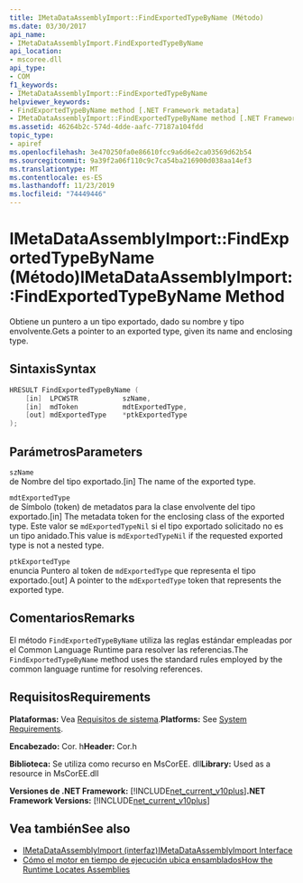 ```yaml
---
title: IMetaDataAssemblyImport::FindExportedTypeByName (Método)
ms.date: 03/30/2017
api_name:
- IMetaDataAssemblyImport.FindExportedTypeByName
api_location:
- mscoree.dll
api_type:
- COM
f1_keywords:
- IMetaDataAssemblyImport::FindExportedTypeByName
helpviewer_keywords:
- FindExportedTypeByName method [.NET Framework metadata]
- IMetaDataAssemblyImport::FindExportedTypeByName method [.NET Framework metadata]
ms.assetid: 46264b2c-574d-4dde-aafc-77187a104fdd
topic_type:
- apiref
ms.openlocfilehash: 3e470250fa0e86610fcc9a6d6e2ca03569d62b54
ms.sourcegitcommit: 9a39f2a06f110c9c7ca54ba216900d038aa14ef3
ms.translationtype: MT
ms.contentlocale: es-ES
ms.lasthandoff: 11/23/2019
ms.locfileid: "74449446"
---
```

# <a name="imetadataassemblyimportfindexportedtypebyname-method"></a><span data-ttu-id="e2104-102">IMetaDataAssemblyImport::FindExportedTypeByName (Método)</span><span class="sxs-lookup"><span data-stu-id="e2104-102">IMetaDataAssemblyImport::FindExportedTypeByName Method</span></span>
<span data-ttu-id="e2104-103">Obtiene un puntero a un tipo exportado, dado su nombre y tipo envolvente.</span><span class="sxs-lookup"><span data-stu-id="e2104-103">Gets a pointer to an exported type, given its name and enclosing type.</span></span>  
  
## <a name="syntax"></a><span data-ttu-id="e2104-104">Sintaxis</span><span class="sxs-lookup"><span data-stu-id="e2104-104">Syntax</span></span>  
  
```cpp  
HRESULT FindExportedTypeByName (  
    [in]  LPCWSTR           szName,   
    [in]  mdToken           mdtExportedType,   
    [out] mdExportedType    *ptkExportedType  
);  
```  
  
## <a name="parameters"></a><span data-ttu-id="e2104-105">Parámetros</span><span class="sxs-lookup"><span data-stu-id="e2104-105">Parameters</span></span>  
 `szName`  
 <span data-ttu-id="e2104-106">de Nombre del tipo exportado.</span><span class="sxs-lookup"><span data-stu-id="e2104-106">[in] The name of the exported type.</span></span>  
  
 `mdtExportedType`  
 <span data-ttu-id="e2104-107">de Símbolo (token) de metadatos para la clase envolvente del tipo exportado.</span><span class="sxs-lookup"><span data-stu-id="e2104-107">[in] The metadata token for the enclosing class of the exported type.</span></span> <span data-ttu-id="e2104-108">Este valor se `mdExportedTypeNil` si el tipo exportado solicitado no es un tipo anidado.</span><span class="sxs-lookup"><span data-stu-id="e2104-108">This value is `mdExportedTypeNil` if the requested exported type is not a nested type.</span></span>  
  
 `ptkExportedType`  
 <span data-ttu-id="e2104-109">enuncia Puntero al token de `mdExportedType` que representa el tipo exportado.</span><span class="sxs-lookup"><span data-stu-id="e2104-109">[out] A pointer to the `mdExportedType` token that represents the exported type.</span></span>  
  
## <a name="remarks"></a><span data-ttu-id="e2104-110">Comentarios</span><span class="sxs-lookup"><span data-stu-id="e2104-110">Remarks</span></span>  
 <span data-ttu-id="e2104-111">El método `FindExportedTypeByName` utiliza las reglas estándar empleadas por el Common Language Runtime para resolver las referencias.</span><span class="sxs-lookup"><span data-stu-id="e2104-111">The `FindExportedTypeByName` method uses the standard rules employed by the common language runtime for resolving references.</span></span>  
  
## <a name="requirements"></a><span data-ttu-id="e2104-112">Requisitos</span><span class="sxs-lookup"><span data-stu-id="e2104-112">Requirements</span></span>  
 <span data-ttu-id="e2104-113">**Plataformas:** Vea [Requisitos de sistema](../../../../docs/framework/get-started/system-requirements.md).</span><span class="sxs-lookup"><span data-stu-id="e2104-113">**Platforms:** See [System Requirements](../../../../docs/framework/get-started/system-requirements.md).</span></span>  
  
 <span data-ttu-id="e2104-114">**Encabezado:** Cor. h</span><span class="sxs-lookup"><span data-stu-id="e2104-114">**Header:** Cor.h</span></span>  
  
 <span data-ttu-id="e2104-115">**Biblioteca:** Se utiliza como recurso en MsCorEE. dll</span><span class="sxs-lookup"><span data-stu-id="e2104-115">**Library:** Used as a resource in MsCorEE.dll</span></span>  
  
 <span data-ttu-id="e2104-116">**Versiones de .NET Framework:** [!INCLUDE[net_current_v10plus](../../../../includes/net-current-v10plus-md.md)]</span><span class="sxs-lookup"><span data-stu-id="e2104-116">**.NET Framework Versions:** [!INCLUDE[net_current_v10plus](../../../../includes/net-current-v10plus-md.md)]</span></span>  
  
## <a name="see-also"></a><span data-ttu-id="e2104-117">Vea también</span><span class="sxs-lookup"><span data-stu-id="e2104-117">See also</span></span>

- [<span data-ttu-id="e2104-118">IMetaDataAssemblyImport (interfaz)</span><span class="sxs-lookup"><span data-stu-id="e2104-118">IMetaDataAssemblyImport Interface</span></span>](../../../../docs/framework/unmanaged-api/metadata/imetadataassemblyimport-interface.md)
- [<span data-ttu-id="e2104-119">Cómo el motor en tiempo de ejecución ubica ensamblados</span><span class="sxs-lookup"><span data-stu-id="e2104-119">How the Runtime Locates Assemblies</span></span>](../../../../docs/framework/deployment/how-the-runtime-locates-assemblies.md)
